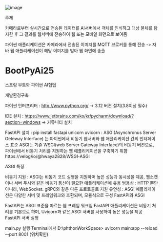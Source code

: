 ![image](https://github.com/user-attachments/assets/480a40a3-05fd-43f3-9438-b47afda1afa5)

주제

카메라로부터 실시간으로 전송된 데이터를 AI서버에서 객체를 인식하고 대상 물체를 탐지한 후 그 결과를 웹서버에 전송하여 웹 또는 모바일 화면으로 보여줌

파이썬 애플리케이션은 카메라에서 전송된 이미지를 MQTT 브로커를 통해 전송 -> 자바 웹 애플리케이션이 해당 이미지를 받아 웹 화면에 송출

# BootPyAi25

스프링 부트와 파이썬 AI협업

개발환경구축

파이썬 인터프리터 : http://www.python.org/ -> 3.12 버젼 설치(3.8이상 필수)

IDE 설치 : https://www.jetbrains.com/ko/kr/pycharm/download/?section=windows -> 커뮤니티 설치

FastAPI 설치 : pip install fastapi unicorn uvicorn : ASGI(Asynchronus Server Geteway Interface) 는 파이썬에서 비동기 웹서버와 웹 애플리케이션 간의 인터페이스 표준 ASGI는 기존 WSGI(web Server Gateway Interface)의 비동기 버젼으로, 파이썬에서 비동기 처리를 지원하는 웹 애플리케이션을 구축하기 위함 https://velog/io/@hwaya2828/WSGI-ASGI

ASGI 특징

비동기 지원 : ASGI는 비동기 코드 실행을 지원하며 높은 성능과 동시성을 제공, 웹소캣이나 서버 푸시와 같은 비동기 통신이 필요한 애플리케이션에 유용
범용성 : HTTP 뿐만 아니라, WebSocket. gRPC와 같은 다른 프로토콜로 지원
유연성 : ASGI 애플리케이션은 다양한 서버 및 프레임워크와 호환되며, 모듈식으로 구성
FastAPI와 ASGI

FastAPI는 ASGI 표준을 따르는 웹 프레임 워크임
FastAPI 애플리케이션은 비동기 처리를 기본으로 하며, Uvicorn과 같은 ASGI 서버를 사용하여 높은 성능을 제공
FastAPI 서버 실행

main.py 실행
Terminal에서 D:\phthonWorkSpace> uvicorn main:app --reload --port 8001 (위치확인)
